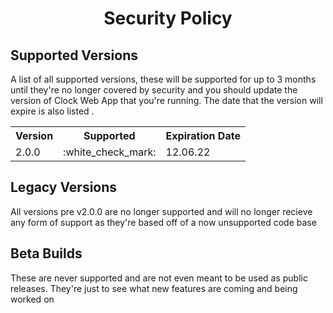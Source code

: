 <h1 align="center">Security Policy</h1>
<h2>Supported Versions</h2>
<p>A list of all supported versions, these will be supported for up to 3 months until they're no longer covered by security and you should update the version of Clock Web App that you're running. The date that the version will expire is also listed .</p>
<table>
  <tr>
    <th>Version</th>
    <th>Supported</th>
    <th>Expiration Date</th>
  </tr>
  <tr>
    <td>2.0.0</td>
    <td>:white_check_mark:</td>
    <td>12.06.22 </td>
  </tr>
</table>
<h2>Legacy Versions</h2>
<p>All versions pre v2.0.0 are no longer supported and will no longer recieve any form of support as they're based off of a now unsupported code base</p>
<h2>Beta Builds</h2>
<p>These are never supported and are not even meant to be used as public releases. They're just to see what new features are coming and being worked on</p>
